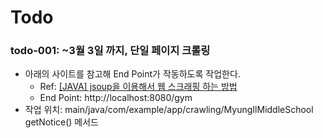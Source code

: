 # Todo

### todo-001: ~3월 3일 까지, 단일 페이지 크롤링 
- 아래의 사이트를 참고해 End Point가 작동하도록 작업한다.
    - Ref: [[JAVA] jsoup을 이용해서 웹 스크래핑 하는 방법](https://hyeonju0121.tistory.com/73)
    - End Point: http://localhost:8080/gym
- 작업 위치: main/java/com/example/app/crawling/MyungIlMiddleSchool getNotice() 메서드